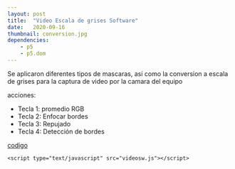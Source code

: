 ```yaml
---
layout: post
title:  "Video Escala de grises Software"
date:   2020-09-16
thumbnail: conversion.jpg
dependencies:
    - p5
    - p5.dom
---
```

 Se aplicaron diferentes tipos de mascaras, asi como la conversion a escala de grises para la captura de video por la camara del equipo

acciones:
- Tecla 1: promedio RGB
- Tecla 2: Enfocar bordes
- Tecla 3: Repujado
- Tecla 4: Detección de bordes




<head>
  <script src="https://cdnjs.cloudflare.com/ajax/libs/p5.js/0.10.2/p5.js"></script>
    <script src="https://cdnjs.cloudflare.com/ajax/libs/p5.js/0.10.2/addons/p5.sound.min.js"></script>
</head>
<a href="https://github.com/visualcomputingcoders/visualcomputingcoders/blob/master/_projects/video_grises/video.pde"> codigo </a>

<!-- <body>
    <h1>Processing Test</h1>
 
    <canvas data-processing-sources="video.pde"></canvas>
</body>
 -->
<div id="simple-sketch-holder">
 
    <script type="text/javascript" src="videosw.js"></script>
</div>
